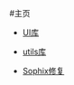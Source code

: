 #主页

- [UI库](https://github.com/moz1q1/WalleLibrary/blob/master/doc/ui.md)
- [utils库](https://github.com/moz1q1/WalleLibrary/blob/master/doc/utils.md)


- [Sophix修复](https://blog.csdn.net/omnispace/article/details/79864798)